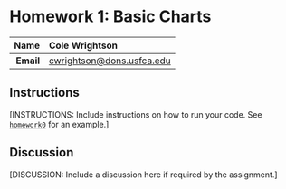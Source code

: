 Homework 1: Basic Charts
==============================

| **Name**  | Cole Wrightson  |
|----------:|:-------------|
| **Email** | cwrightson@dons.usfca.edu |

## Instructions ##

[INSTRUCTIONS: Include instructions on how to run your code. See [`homework0`](../homework0) for an example.]

## Discussion ##

[DISCUSSION: Include a discussion here if required by the assignment.]
